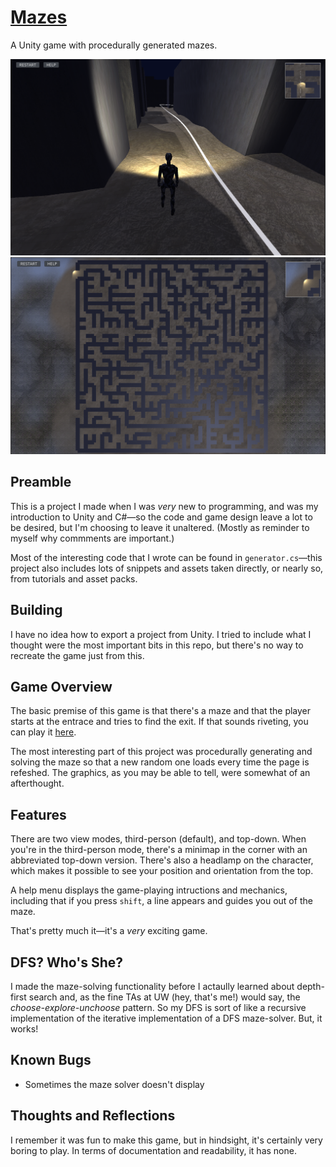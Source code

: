 # [Mazes](https://gamepipe.io/@william-galvinxrk0/mazes-)
A Unity game with procedurally generated mazes.

![](https://github.com/william-galvin/mazes/blob/main/screenshots/Screenshot%202022-07-02%20173209.png?raw=true)
![](https://github.com/william-galvin/mazes/blob/main/screenshots/Screenshot%202022-07-02%20174012.png?raw=true)

## Preamble
This is a project I made when I was *very* new to programming, and was my introduction to Unity and C#—so the code and game design leave a lot to be desired, 
but I'm choosing to leave it unaltered. (Mostly as reminder to myself why commments are important.) 

Most of the interesting code that I wrote can be found in `generator.cs`—this project also includes lots of snippets and assets taken directly, or nearly so, from
tutorials and asset packs.

## Building
I have no idea how to export a project from Unity. I tried to include what I thought were the most important bits in this repo, but there's no way to recreate the game just from this.

## Game Overview
The basic premise of this game is that there's a maze and that the player starts at the entrace and tries to find the exit. If that sounds riveting, 
you can play it [here](https://gamepipe.io/@william-galvinxrk0/mazes-).

The most interesting part of this project was procedurally generating and solving the maze so that a new random one loads every time the page is refeshed. The graphics, 
as you may be able to tell, were somewhat of an afterthought.

## Features
There are two view modes, third-person (default), and top-down. When you're in the third-person mode, there's a minimap in the corner with an abbreviated top-down version. There's also a headlamp on the character, which makes it possible to see your position and orientation from the top.

A help menu displays the game-playing intructions and mechanics, including that if you press `shift`, a line appears and guides you out of the maze. 

That's pretty much it—it's a *very* exciting game.

## DFS? Who's She?
I made the maze-solving functionality before I actaully learned about depth-first search and, as the fine TAs at UW (hey, that's me!) would say, the 
*choose-explore-unchoose* pattern. So my DFS is sort of like a recursive implementation of the iterative implementation of a DFS maze-solver. But, it works!

## Known Bugs
- Sometimes the maze solver doesn't display

## Thoughts and Reflections
I remember it was fun to make this game, but in hindsight, it's certainly very boring to play. In terms of documentation and readability, it has none.
